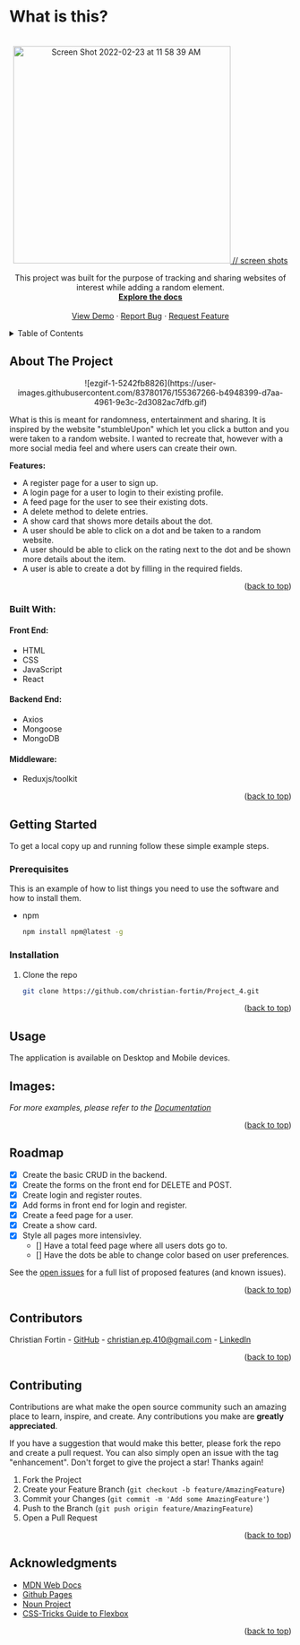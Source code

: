 # What is this?

<div id="top"></div>


<!-- PROJECT LOGO -->
<br />
<div align="center">
  <a href="https://github.com/christian-fortin/Project_4">
<img width="388" alt="Screen Shot 2022-02-23 at 11 58 39 AM" src="">
    // screen shots
  </a>

  <p align="center">
    This project was built for the purpose of tracking and sharing websites of interest while adding a random element. 
    <br />
    <a href="https://github.com/christian-fortin/Project_4"><strong>Explore the docs</strong></a>
    <br />
    <br />
    <a href="https://immense-falls-65855.herokuapp.com/login">View Demo</a>
    ·
    <a href="https://github.com/christian-fortin/Project_4/issues">Report Bug</a>
    ·
    <a href="https://github.com/christian-fortin/Project_4/pulls">Request Feature</a>
  </p>
</div>

<!-- TABLE OF CONTENTS -->
<details>
  <summary>Table of Contents</summary>
  <ol>
    <li>
      <a href="#about-the-project">About The Project</a>
      <ul>
        <li><a href="#built-with">Built With</a></li>
      </ul>
    </li>
    <li>
      <a href="#getting-started">Getting Started</a>
      <ul>
        <li><a href="#prerequisites">Prerequisites</a></li>
        <li><a href="#installation">Installation</a></li>
      </ul>
    </li>
    <li><a href="#usage">Usage</a></li>
    <li><a href="#roadmap">Roadmap</a></li>
    <li><a href="#contributing">Contributing</a></li>
    <li><a href="#acknowledgments">Acknowledgments</a></li>
  </ol>
</details>

<!-- ABOUT THE PROJECT -->

## About The Project
<p align="center">
![ezgif-1-5242fb8826](https://user-images.githubusercontent.com/83780176/155367266-b4948399-d7aa-4961-9e3c-2d3082ac7dfb.gif)
</p>
  What is this is meant for randomness, entertainment and sharing. It is inspired by the website "stumbleUpon" which let you click a button and you were taken to a random website. I wanted to recreate that, however with a more social media feel and where users can create their own.   

**Features:**

- A register page for a user to sign up.
- A login page for a user to login to their existing profile.
- A feed page for the user to see their existing dots.
- A delete method to delete entries.
- A show card that shows more details about the dot.
- A user should be able to click on a dot and be taken to a random website. 
- A user should be able to click on the rating next to the dot and be shown more details about the item.
- A user is able to create a dot by filling in the required fields.


<p align="right">(<a href="#top">back to top</a>)</p>

### Built With:

#### Front End:
- HTML
- CSS
- JavaScript
- React

#### Backend End:
- Axios
- Mongoose
- MongoDB

#### Middleware:
- Reduxjs/toolkit

<p align="right">(<a href="#top">back to top</a>)</p>

<!-- GETTING STARTED -->

## Getting Started

To get a local copy up and running follow these simple example steps.

### Prerequisites

This is an example of how to list things you need to use the software and how to install them.

- npm
  ```sh
  npm install npm@latest -g
  ```

### Installation

1. Clone the repo
   ```sh
   git clone https://github.com/christian-fortin/Project_4.git
   ```

<p align="right">(<a href="#top">back to top</a>)</p>

<!-- USAGE EXAMPLES -->

## Usage

The application is available on Desktop and Mobile devices.

## Images:


_For more examples, please refer to the [Documentation](https://github.com/christian-fortin/Project_4)_

<p align="right">(<a href="#top">back to top</a>)</p>

<!-- ROADMAP -->

## Roadmap

- [x] Create the basic CRUD in the backend.
- [x] Create the forms on the front end for DELETE and POST.
- [x] Create login and register routes.
- [x] Add forms in front end for login and register.
- [x] Create a feed page for a user.
- [x] Create a show card.
- [x] Style all pages more intensivley.
  - [] Have a total feed page where all users dots go to.
  - [] Have the dots be able to change color based on user preferences.
  

 

See the [open issues](https://github.com/christian-fortin/Project_4/issues) for a full list of proposed features (and known issues).

<p align="right">(<a href="#top">back to top</a>)</p>

<!-- CONTACT -->

## Contributors
Christian Fortin - [GitHub](https://github.com/christian-fortin) - christian.ep.410@gmail.com - [LinkedIn](https://www.linkedin.com/in/christian-fortin/)
<p align="right">(<a href="#top">back to top</a>)</p>

<!-- CONTRIBUTING -->

## Contributing

Contributions are what make the open source community such an amazing place to learn, inspire, and create. Any contributions you make are **greatly appreciated**.

If you have a suggestion that would make this better, please fork the repo and create a pull request. You can also simply open an issue with the tag "enhancement".
Don't forget to give the project a star! Thanks again!

1. Fork the Project
2. Create your Feature Branch (`git checkout -b feature/AmazingFeature`)
3. Commit your Changes (`git commit -m 'Add some AmazingFeature'`)
4. Push to the Branch (`git push origin feature/AmazingFeature`)
5. Open a Pull Request

<p align="right">(<a href="#top">back to top</a>)</p>

<!-- ACKNOWLEDGMENTS -->

## Acknowledgments

- [MDN Web Docs](https://developer.mozilla.org/en-US/docs/Web/JavaScript)
- [Github Pages](https://pages.github.com/)
- [Noun Project](https://thenounproject.com/)
- [CSS-Tricks Guide to Flexbox](https://css-tricks.com/snippets/css/a-guide-to-flexbox/)

<p align="right">(<a href="#top">back to top</a>)</p>

